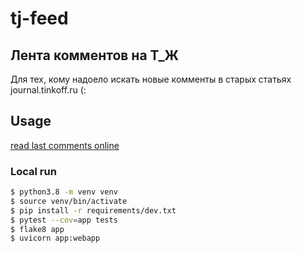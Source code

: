 # tj-feed
Лента комментов на Т_Ж
---

Для тех, кому надоело искать новые комменты в старых статьях journal.tinkoff.ru (: 

## Usage
[read last comments online](http://tj.esemi.ru)


### Local run

```bash
$ python3.8 -m venv venv
$ source venv/bin/activate
$ pip install -r requirements/dev.txt
$ pytest --cov=app tests
$ flake8 app
$ uvicorn app:webapp
```